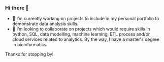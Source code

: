 ### Hi there 👋

- 🔭 I’m currently working on projects to include in my personal portfolio to demonstrate data analysis skills.
- 👯 I’m looking to collaborate on projects which would require skills in python, SQL, data modelling, machine learning, ETL process and/or cloud services related to analytics.
By the way, I have a master's degree in bioinformatics.

Thanks for stopping by!

<!--
**Raisa-NN/Raisa-NN** is a ✨ _special_ ✨ repository because its `README.md` (this file) appears on your GitHub profile.

Here are some ideas to get you started:

- 🔭 I’m currently working on ...
- 🌱 I’m currently learning ...
- 👯 I’m looking to collaborate on ...
- 🤔 I’m looking for help with ...
- 💬 Ask me about ...
- 📫 How to reach me: ...
- 😄 Pronouns: ...
- ⚡ Fun fact: ...
-->
